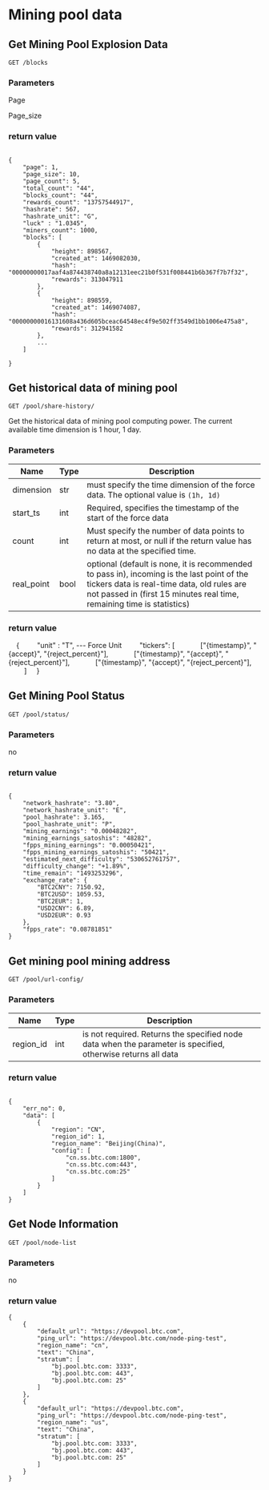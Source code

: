 # Mining pool data

## Get Mining Pool Explosion Data

`GET /blocks`

### Parameters

Page

Page_size

### return value

```

{
    "page": 1,
    "page_size": 10,
    "page_count": 5,
    "total_count": "44",
    "blocks_count": "44",
    "rewards_count": "13757544917",
    "hashrate": 567,
    "hashrate_unit": "G",
    "luck" : "1.0345",
    "miners_count": 1000,
    "blocks": [
        {
            "height": 898567,
            "created_at": 1469082030,
            "hash": "00000000017aaf4a874438740a8a12131eec21b0f531f008441b6b367f7b7f32",
            "rewards": 313047911
        },
        {
            "height": 898559,
            "created_at": 1469074087,
            "hash": "00000000016131608a436d605bceac64548ec4f9e502ff3549d1bb1006e475a8",
            "rewards": 312941582
        },
        ...
    ]

}

```

## Get historical data of mining pool

`GET /pool/share-history/`

Get the historical data of mining pool computing power. The current available time dimension is 1 hour, 1 day.

### Parameters

| Name | Type | Description |
|---|----|----|
|dimension|str|must specify the time dimension of the force data. The optional value is `(1h, 1d)`|
|start_ts|int|Required, specifies the timestamp of the start of the force data |
|count|int|Must specify the number of data points to return at most, or null if the return value has no data at the specified time.
|real_point|bool|optional (default is none, it is recommended to pass in), incoming is the last point of the tickers data is real-time data, old rules are not passed in (first 15 minutes real time, remaining time is statistics) |

### return value

    {
        "unit" : "T", --- Force Unit
        "tickers": [
            ["{timestamp}", "{accept}", "{reject_percent}"],
            ["{timestamp}", "{accept}", "{reject_percent}"],
            ["{timestamp}", "{accept}", "{reject_percent}"],
        ]
    }



## Get Mining Pool Status

`GET /pool/status/`


### Parameters

no

### return value


```

{
    "network_hashrate": "3.80",
    "network_hashrate_unit": "E",
    "pool_hashrate": 3.165,
    "pool_hashrate_unit": "P",
    "mining_earnings": "0.00048282",
    "mining_earnings_satoshis": "48282",
    "fpps_mining_earnings": "0.00050421",
    "fpps_mining_earnings_satoshis": "50421",
    "estimated_next_difficulty": "530652761757",
    "difficulty_change": "+1.89%",
    "time_remain": "1493253296",
    "exchange_rate": {
        "BTC2CNY": 7150.92,
        "BTC2USD": 1059.53,
        "BTC2EUR": 1,
        "USD2CNY": 6.89,
        "USD2EUR": 0.93
    },
    "fpps_rate": "0.08781851"
}

```

## Get mining pool mining address

`GET /pool/url-config/`


### Parameters

| Name | Type | Description |
|---|----|----|
|region_id | int | is not required. Returns the specified node data when the parameter is specified, otherwise returns all data |

### return value


```

{
    "err_no": 0,
    "data": [
        {
            "region": "CN",
            "region_id": 1,
            "region_name": "Beijing(China)",
            "config": [
                "cn.ss.btc.com:1800",
                "cn.ss.btc.com:443",
                "cn.ss.btc.com:25"
            ]
        }
    ]
}

```

## Get Node Information

`GET /pool/node-list`


### Parameters

no

### return value


```
{
    {
        "default_url": "https://devpool.btc.com",
        "ping_url": "https://devpool.btc.com/node-ping-test",
        "region_name": "cn",
        "text": "China",
        "stratum": [
            "bj.pool.btc.com: 3333",
            "bj.pool.btc.com: 443",
            "bj.pool.btc.com: 25"
        ]
    },
    {
        "default_url": "https://devpool.btc.com",
        "ping_url": "https://devpool.btc.com/node-ping-test",
        "region_name": "us",
        "text": "China",
        "stratum": [
            "bj.pool.btc.com: 3333",
            "bj.pool.btc.com: 443",
            "bj.pool.btc.com: 25"
        ]
    }
}

```